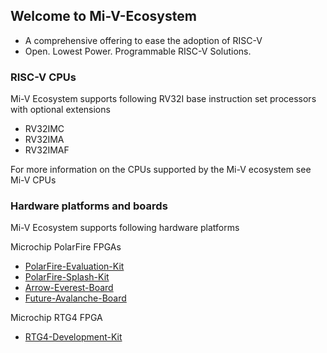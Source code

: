 ## Welcome to Mi-V-Ecosystem
  
- A comprehensive offering to ease the adoption of RISC-V
- Open. Lowest Power. Programmable RISC-V Solutions.  

### RISC-V CPUs
Mi-V Ecosystem supports following RV32I base instruction set processors with optional extensions
- RV32IMC
- RV32IMA
- RV32IMAF

For more information on the CPUs supported by the Mi-V ecosystem see Mi-V CPUs
    
### Hardware platforms and boards

Mi-V Ecosystem supports following hardware platforms

Microchip PolarFire FPGAs
* [PolarFire-Evaluation-Kit]()
* [PolarFire-Splash-Kit]()
* [Arrow-Everest-Board]()
* [Future-Avalanche-Board](https://mi-v-soft-risc-v.github.io/Future-Avalanche-Board/)

Microchip RTG4 FPGA
* [RTG4-Development-Kit]()


